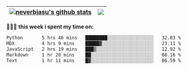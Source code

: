 | <a href="https://github.com/neverbiasu"><img align="center" src="https://github-readme-stats.vercel.app/api?username=neverbiasu&theme=catppuccin_mocha&show_icons=true&hide_border=true&count_private=true" alt="neverbiasu's github stats" /></a> | <a href="https://github.com/neverbiasu"><img align="center" src="https://github-readme-stats.vercel.app/api/top-langs/?username=neverbiasu&theme=catppuccin_mocha&show_icons=true&hide_border=true&layout=compact" /></a> |
| ------------- | ------------- |

👨🏾‍💻 **this week i spent my time on:**
<!--START_SECTION:waka-->

```txt
Python       5 hrs 46 mins   ████████░░░░░░░░░░░░░░░░░   32.03 %
MDX          4 hrs 9 mins    █████▓░░░░░░░░░░░░░░░░░░░   23.11 %
JavaScript   2 hrs 19 mins   ███▒░░░░░░░░░░░░░░░░░░░░░   12.92 %
Markdown     1 hr 28 mins    ██░░░░░░░░░░░░░░░░░░░░░░░   08.16 %
Text         1 hr 11 mins    █▓░░░░░░░░░░░░░░░░░░░░░░░   06.59 %
```

<!--END_SECTION:waka-->
